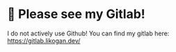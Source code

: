 # 🚀 Please see my Gitlab!
I do not actively use Github! You can find my gitlab here: https://gitlab.likogan.dev/
